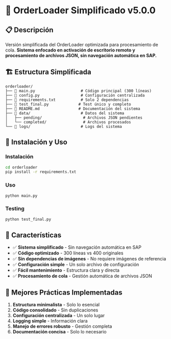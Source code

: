# 🎯 OrderLoader Simplificado v5.0.0

## 📋 **Descripción**

Versión simplificada del OrderLoader optimizada para procesamiento de cola. **Sistema enfocado en activación de escritorio remoto y procesamiento de archivos JSON, sin navegación automática en SAP.**

## 🏗️ **Estructura Simplificada**

```
orderloader/
├── 📄 main.py                    # Código principal (300 líneas)
├── 📄 config.py                  # Configuración centralizada
├── 📄 requirements.txt           # Solo 2 dependencias
├── 📄 test_final.py             # Test único y completo
├── 📄 README.md                 # Documentación del sistema
├── 📁 data/                      # Datos del sistema
│   ├── pending/                  # Archivos JSON pendientes
│   └── completed/                # Archivos procesados
└── 📁 logs/                      # Logs del sistema
```

## 🚀 **Instalación y Uso**

### **Instalación**
```bash
cd orderloader
pip install -r requirements.txt
```

### **Uso**
```bash
python main.py
```

### **Testing**
```bash
python test_final.py
```

## 🎯 **Características**

- ✅ **Sistema simplificado** - Sin navegación automática en SAP
- ✅ **Código optimizado** - 300 líneas vs 400 originales
- ✅ **Sin dependencias de imágenes** - No requiere imágenes de referencia
- ✅ **Configuración simple** - Un solo archivo de configuración
- ✅ **Fácil mantenimiento** - Estructura clara y directa
- ✅ **Procesamiento de cola** - Gestión automática de archivos JSON

## 📝 **Mejores Prácticas Implementadas**

1. **Estructura minimalista** - Solo lo esencial
2. **Código consolidado** - Sin duplicaciones
3. **Configuración centralizada** - Un solo lugar
4. **Logging simple** - Información clara
5. **Manejo de errores robusto** - Gestión completa
6. **Documentación concisa** - Solo lo necesario

